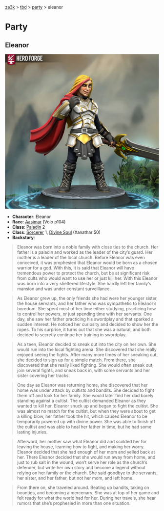[za3k](/) > [tbd](/tbd/) > [party](/tbd/party/party) > eleanor

# Party
## Eleanor

![Eleanor](eleanor.png)

- **Character**: Eleanor
- **Race**: [Aasimar](http://dnd5e.wikidot.com/aasimar) (Volo p104)
- **Class**: [Paladin](http://dnd5e.wikidot.com/paladin) 2
- **Class**: [Sorcerer](http://dnd5e.wikidot.com/sorcerer) 1, [Divine Soul](http://dnd5e.wikidot.com/sorcerer:divine-soul) (Xanathar 50)
- **Backstory**: 

> Eleanor was born into a noble family with close ties to the church. Her father is a paladin and worked as the leader of the city’s guard. Her mother is a leader of the local church. Before Eleanor was even conceived, it was prophesied that Eleanor would be born as a chosen warrior for a god. With this, it is said that Eleanor will have tremendous power to protect the church, but be at significant risk from cults who would want to use her or just kill her. With this Eleanor was born into a very sheltered lifestyle. She hardly left her family’s mansion and was under constant surveillance.

> As Eleanor grew up, the only friends she had were her younger sister, the house servants, and her father who was sympathetic to Eleanor’s boredom. She spent most of her time either studying, practicing how to control her powers, or just spending time with her servants. One day, she saw her father practicing his swordplay and that sparked a sudden interest. He noticed her curiosity and decided to show her the ropes. To his surprise, it turns out that she was a natural, and both decided to secretly continue her training in swordplay.

> As a teen, Eleanor decided to sneak out into the city on her own. She would run into the local fighting arena. She discovered that she really enjoyed seeing the fights. After many more times of her sneaking out, she decided to sign up for a simple match. From there, she discovered that she really liked fighting. She would often sneak out, join several fights, and sneak back in, with some servants and her sister covering her tracks.

> One day as Eleanor was returning home, she discovered that her home was under attack by cultists and bandits. She decided to fight them off and look for her family. She would later find her dad barely standing against a cultist. The cultist demanded Eleanor as they wanted to kill her. Eleanor snuck up and began to fight the cultist. She was almost no match for the cultist, but when they were about to get a killing blow, her father took the hit, which caused Eleanor to be temporarily powered up with divine power. She was able to finish off the cultist and was able to heal her father in time, but he had some lasting injuries.

> Afterward, her mother saw what Eleanor did and scolded her for leaving the house, learning how to fight, and making her worry. Eleanor decided that she had enough of her mom and yelled back at her. There Eleanor decided that she would run away from home, and just to rub salt in the wound, won’t serve her role as the church’s defender, but write her own story and become a legend without relying on her family or the church. She said goodbye to the servants, her sister, and her father, but not her mom, and left home.

> From there on, she traveled around. Beating up bandits, taking on bounties, and becoming a mercenary. She was at top of her game and felt ready for what the world had for her. During her travels, she hear rumors that she’s prophesied in more than one situation.
